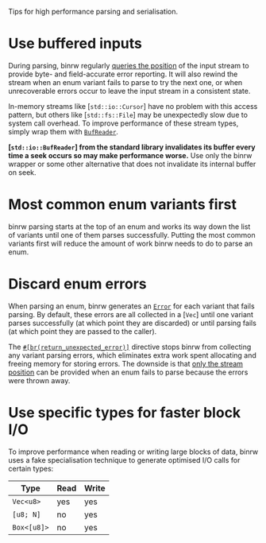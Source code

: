 Tips for high performance parsing and serialisation.

# Use buffered inputs

During parsing, binrw regularly [queries the position](crate::io::Seek::stream_position)
of the input stream to provide byte- and field-accurate error reporting. It will
also rewind the stream when an enum variant fails to parse to try the next one,
or when unrecoverable errors occur to leave the input stream in a consistent
state.

In-memory streams like [`std::io::Cursor`] have no problem with this access
pattern, but others like [`std::fs::File`] may be unexpectedly slow due to
system call overhead. To improve performance of these stream types, simply wrap
them with [`BufReader`](crate::io::BufReader).

**[`std::io::BufReader`] from the standard library invalidates its buffer every
time a seek occurs so may make performance worse.** Use only the binrw wrapper
or some other alternative that does not invalidate its internal buffer on seek.

# Most common enum variants first

binrw parsing starts at the top of an enum and works its way down the list of
variants until one of them parses successfully. Putting the most common variants
first will reduce the amount of work binrw needs to do to parse an enum.

# Discard enum errors

When parsing an enum, binrw generates an [`Error`](crate::Error) for each
variant that fails parsing. By default, these errors are all collected in a
[`Vec`] until one variant parses successfully (at which point they are
discarded) or until parsing fails (at which point they are passed to the
caller).

The [`#[br(return_unexpected_error)]`](crate::docs::attribute#enum-errors)
directive stops binrw from collecting any variant parsing errors, which
eliminates extra work spent allocating and freeing memory for storing errors.
The downside is that [only the stream position](crate::Error::NoVariantMatch)
can be provided when an enum fails to parse because the errors were thrown away.

# Use specific types for faster block I/O

To improve performance when reading or writing large blocks of data, binrw uses
a fake specialisation technique to generate optimised I/O calls for certain
types:

| Type                 | Read | Write |
|----------------------|------|-------|
| `Vec<u8>`            | yes  | yes   |
| `[u8; N]`            | no   | yes   |
| `Box<[u8]>`          | no   | yes   |

